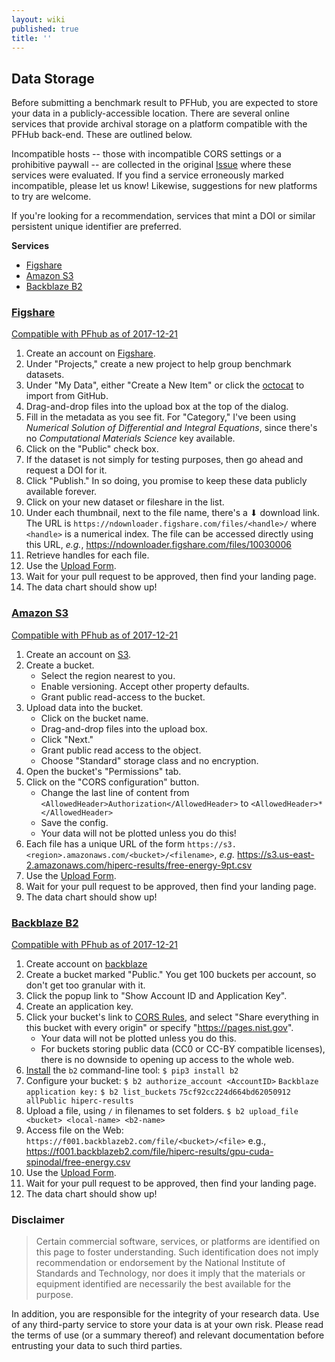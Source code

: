 ```yaml
---
layout: wiki
published: true
title: ''
---
```

## Data Storage

Before submitting a benchmark result to PFHub, you are expected to
store your data in a publicly-accessible location. There are several
online services that provide archival storage on a platform compatible
with the PFHub back-end. These are outlined below.

Incompatible hosts -- those with incompatible CORS settings or a
prohibitive paywall -- are collected in the original [Issue][issue]
where these services were evaluated. If you find a service erroneously
marked incompatible, please let us know! Likewise, suggestions for
new platforms to try are welcome.

If you're looking for a recommendation, services that mint a
DOI or similar persistent unique identifier are preferred.

**Services**

- [Figshare](#figshare)
- [Amazon S3](#amazon-s3)
- [Backblaze B2](#backblaze-b2)

<a name="figshare"></a>
### [Figshare](https://figshare.com/)

[Compatible with PFhub as of 2017-12-21](https://github.com/usnistgov/pfhub/issues/491#issuecomment-353459760)

1. Create an account on [Figshare][fig].
2. Under "Projects," create a new project to help group benchmark datasets.
2. Under "My Data", either "Create a New Item" or click the [octocat][git] to import from GitHub.
3. Drag-and-drop files into the upload box at the top of the dialog.
3. Fill in the metadata as you see fit. For "Category," I've been using *Numerical Solution of Differential and Integral Equations*, since there's no *Computational Materials Science* key available.
4. Click on the "Public" check box.
5. If the dataset is not simply for testing purposes, then go ahead and request a DOI for it.
6. Click "Publish." In so doing, you promise to keep these data publicly available forever.
7. Click on your new dataset or fileshare in the list.
8. Under each thumbnail, next to the file name, there's a ⬇ download link. The URL is `https://ndownloader.figshare.com/files/<handle>/` where `<handle>` is a numerical index. The file can be accessed directly using this URL, *e.g.*, https://ndownloader.figshare.com/files/10030006
9. Retrieve handles for each file.
10. Use the [Upload Form](https://pages.nist.gov/chimad-phase-field/simulations/upload_form/).
11. Wait for your pull request to be approved, then find your landing page.
12. The data chart should show up!

<a name="amazon-s3"></a>
### [Amazon S3](https://aws.amazon.com/s3)

[Compatible with PFhub as of 2017-12-21](https://github.com/usnistgov/pfhub/issues/491#issuecomment-353486891)

1. Create an account on [S3][aws].
2. Create a bucket.
    - Select the region nearest to you.
    - Enable versioning. Accept other property defaults.
    - Grant public read-access to the bucket.
3. Upload data into the bucket.
    - Click on the bucket name.
    - Drag-and-drop files into the upload box.
    - Click "Next."
    - Grant public read access to the object.
    - Choose "Standard" storage class and no encryption.
4. Open the bucket's "Permissions" tab.
5. Click on the "CORS configuration" button.
    - Change the last line of content from `<AllowedHeader>Authorization</AllowedHeader>` to
        `<AllowedHeader>*</AllowedHeader>`
    - Save the config.
    - Your data will not be plotted unless you do this!
6. Each file has a unique URL of the form `https://s3.<region>.amazonaws.com/<bucket>/<filename>`, *e.g.* https://s3.us-east-2.amazonaws.com/hiperc-results/free-energy-9pt.csv
7. Use the [Upload Form](https://pages.nist.gov/chimad-phase-field/simulations/upload_form/).
8. Wait for your pull request to be approved, then find your landing page.
9. The data chart should show up!

<a name="backblaze-b2"></a>
### [Backblaze B2](https://www.backblaze.com/b2/cloud-storage.html)

[Compatible with PFhub as of 2017-12-21](https://github.com/usnistgov/pfhub/issues/491#issuecomment-352581961)

1. Create account on [backblaze](https://www.backblaze.com/b2)
2. Create a bucket marked "Public." You get 100 buckets per account, so don't get too granular with it.
3. Click the popup link to "Show Account ID and Application Key".
4. Create an application key.
5. Click your bucket's link to [CORS Rules](https://www.backblaze.com/b2/docs/cors_rules.html), and select "Share everything in this bucket with every origin" or specify "https://pages.nist.gov".
    - Your data will not be plotted unless you do this.
    - For buckets storing public data (CC0 or CC-BY compatible licenses), there is no downside to opening up access to the whole web.
6. [Install](https://www.backblaze.com/b2/docs/quick_command_line.html) the `b2` command-line tool:
  `$ pip3 install b2`
7. Configure your bucket:
  `$ b2 authorize_account <AccountID>`
  `Backblaze application key:`
  `$ b2 list_buckets`
  `75cf92cc224d664bd62050912 allPublic hiperc-results`
8. Upload a file, using `/` in filenames to set folders.
  `$ b2 upload_file <bucket> <local-name> <b2-name>`
9. Access file on the Web:
  `https://f001.backblazeb2.com/file/<bucket>/<file>`
  e.g., https://f001.backblazeb2.com/file/hiperc-results/gpu-cuda-spinodal/free-energy.csv
10. Use the [Upload Form](https://pages.nist.gov/chimad-phase-field/simulations/upload_form/).
11. Wait for your pull request to be approved, then find your landing page.
12. The data chart should show up!

### Disclaimer

> Certain commercial software, services, or platforms are identified on this page
> to foster understanding. Such identification does not imply recommendation or
> endorsement by the National Institute of Standards and Technology, nor does it
> imply that the materials or equipment identified are necessarily the best available
> for the purpose.

In addition, you are responsible for the integrity of your research data. Use of
any third-party service to store your data is at your own risk. Please read the
terms of use (or a summary thereof) and relevant documentation before entrusting
your data to such third parties.

<!-- References -->
[aws]: https://aws.amazon.com/s3
[fig]: https://figshare.com
[git]: https://github.com/logos
[issue]: https://github.com/usnistgov/pfhub/issues/491
